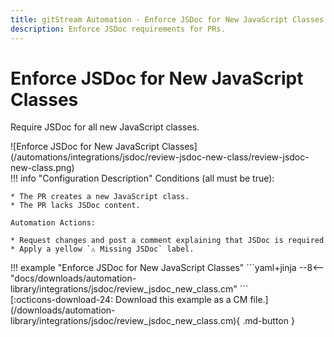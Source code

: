 ```yaml
---
title: gitStream Automation - Enforce JSDoc for New JavaScript Classes
description: Enforce JSDoc requirements for PRs.
---
```

# Enforce JSDoc for New JavaScript Classes

Require JSDoc for all new JavaScript classes.


<div class="automationImage" markdown="1">
![Enforce JSDoc for New JavaScript Classes](/automations/integrations/jsdoc/review-jsdoc-new-class/review-jsdoc-new-class.png)
</div>
<div class="automationDescription" markdown="1">
!!! info "Configuration Description"
    Conditions (all must be true):

    * The PR creates a new JavaScript class.
    * The PR lacks JSDoc content.

    Automation Actions:

    * Request changes and post a comment explaining that JSDoc is required
    * Apply a yellow `⚠️ Missing JSDoc` label.


</div>
<div class="automationExample" markdown="1">
!!! example "Enforce JSDoc for New JavaScript Classes"
    ```yaml+jinja
    --8<-- "docs/downloads/automation-library/integrations/jsdoc/review_jsdoc_new_class.cm"
    ```
    <div class="result" markdown>
      <span>
      [:octicons-download-24: Download this example as a CM file.](/downloads/automation-library/integrations/jsdoc/review_jsdoc_new_class.cm){ .md-button }
      </span>
    </div>
</div>